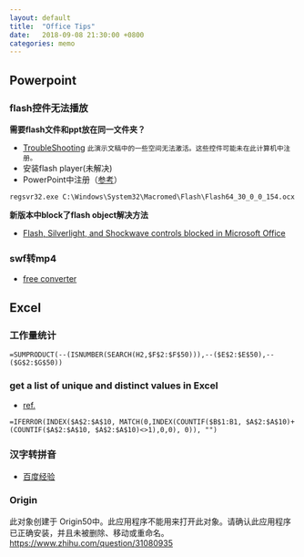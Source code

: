 ```yaml
---
layout: default
title:  "Office Tips"
date:   2018-09-08 21:30:00 +0800
categories: memo
---
```


## Powerpoint
### flash控件无法播放
**需要flash文件和ppt放在同一文件夹？**
- [TroubleShooting](http://www.boardworks.co.uk/troubleshooting-_334/#error3)
`此演示文稿中的一些空间无法激活。这些控件可能未在此计算机中注册。`
- 安装flash player(未解决)
- PowerPoint中注册（[参考](https://wenku.baidu.com/view/65203b4e33687e21af45a97c.html)）

`regsvr32.exe C:\Windows\System32\Macromed\Flash\Flash64_30_0_0_154.ocx`

**新版本中block了flash object解决方法**
- [Flash, Silverlight, and Shockwave controls blocked in Microsoft Office](https://support.office.com/en-us/article/flash-silverlight-and-shockwave-controls-blocked-in-microsoft-office-55738f12-a01d-420e-a533-7cef1ff6aeb1?ui=en-US&rs=en-US&ad=US)

### swf转mp4
- [free converter](https://free-swf-to-video-converter-software.en.softonic.com/?ex=BB-527.3)

## Excel
### 工作量统计
``=SUMPRODUCT(--(ISNUMBER(SEARCH(H2,$F$2:$F$50))),--($E$2:$E$50),--($G$2:$G$50))``

### get a list of unique and distinct values in Excel
- [ref.](https://www.ablebits.com/office-addins-blog/2016/04/21/get-list-unique-values-excel/)
```
=IFERROR(INDEX($A$2:$A$10, MATCH(0,INDEX(COUNTIF($B$1:B1, $A$2:$A$10)+(COUNTIF($A$2:$A$10, $A$2:$A$10)<>1),0,0), 0)), "")
```

### 汉字转拼音
- [百度经验](https://jingyan.baidu.com/article/22a299b5c006aa9e19376a29.html)

### Origin
此对象创建于 Origin50中。此应用程序不能用来打开此对象。请确认此应用程序已正确安装，并且未被删除、移动或重命名。
https://www.zhihu.com/question/31080935
